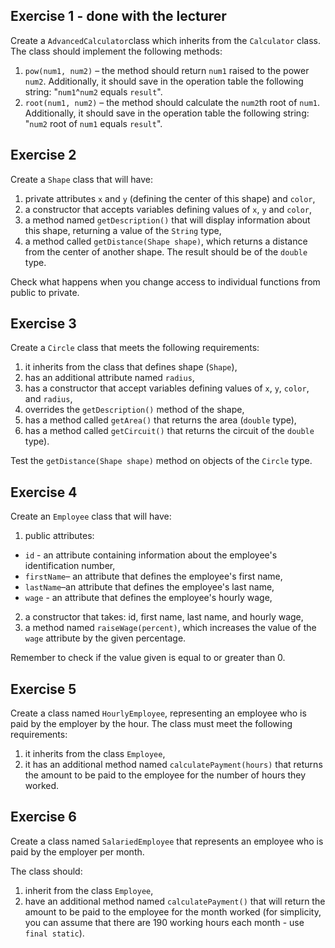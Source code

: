 ## Exercise 1 - done with the lecturer

Create a ```AdvancedCalculator```class which inherits from the ```Calculator``` class.
The class should implement the following methods:

1. ```pow(num1, num2)``` – the method should return ```num1``` raised to the power ```num2```.
   Additionally, it should save in the operation table the following string: "```num1```^```num2``` equals ```result```".
2. ```root(num1, num2)``` – the method should calculate the ```num2```th root of ```num1```.
   Additionally, it should save in the operation table the following string: "```num2``` root of ```num1``` equals ```result```".


## Exercise 2

Create a `Shape` class that will have:

1. private attributes `x` and `y` (defining the center of this shape) and `color`,
2. a constructor that accepts variables defining values of `x`, `y` and `color`,
3. a method named `getDescription()` that will display information about this shape, returning a value of the `String` type,
4. a method called `getDistance(Shape shape)`, which returns a distance from the center of another shape. The result should be of the `double` type.

Check what happens when you change access to individual functions from public to private.


## Exercise 3

Create a `Circle` class that meets the following requirements:

1. it inherits from the class that defines shape (`Shape`),
2. has an additional attribute named `radius`,
3. has a constructor that accept variables defining values of `x`, `y`, `color`, and `radius`,
4. overrides the `getDescription()` method of the shape,
5. has a method called `getArea()` that returns the area (`double` type),
6. has a method called `getCircuit()` that returns the circuit of the `double` type).

Test the `getDistance(Shape shape)` method on objects of the `Circle` type.


## Exercise 4

Create an `Employee` class that will have:

1. public attributes:
* `id` - an attribute containing information about the employee's identification number,
* `firstName`– an attribute that defines the employee's first name,
* `lastName`–an attribute that defines the employee's last name,
* `wage` - an attribute that defines the employee's hourly wage,
2. a constructor that takes: id, first name, last name, and hourly wage,
3. a method named `raiseWage(percent)`, which increases the value of the `wage` attribute by the given percentage.

Remember to check if the value given is equal to or greater than 0.


## Exercise 5

Create a class named `HourlyEmployee`, representing an employee who is paid by the employer by the hour.
The class must meet the following requirements:

1. it inherits from the class `Employee`,
2. it has an additional method named `calculatePayment(hours)` that returns the amount to be paid to the employee for the number of hours they worked.


## Exercise 6

Create a class named `SalariedEmployee` that represents an employee who is paid by the employer per month.

The class should:
1. inherit from the class `Employee`,
2. have an additional method named `calculatePayment()` that will return the amount to be paid to the employee for the month worked
   (for simplicity, you can assume that there are 190 working hours each month - use `final static`). 